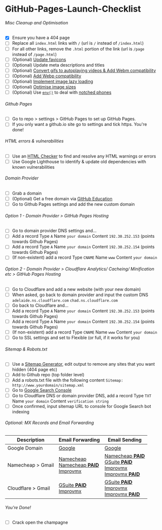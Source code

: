 # GitHub-Pages-Launch-Checklist

###### Misc Cleanup and Optimisation
- [X] Ensure you have a 404 page
- [ ] Replace all `index.html` links with `/` (url is `/` instead of `/index.html`)
- [ ] For all other links, remove the `.html` portion of the link (url is `/page` instead of `/page.html`)
- [ ] \(Optional) [Update favicons](https://favicon.io/)
- [ ] \(Optional) Update meta descriptions and titles
- [ ] \(Optional) [Convert gifs to autoplaying videos & Add Webm compatibility](https://developers.google.com/web/fundamentals/performance/optimizing-content-efficiency/replace-animated-gifs-with-video)
- [ ] \(Optional) [Add Webp compatibility](https://web.dev/serve-images-webp/)
- [ ] \(Optional) [Implement image lazy loading](https://github.com/ApoorvSaxena/lozad.js)
- [ ] \(Optional) [Optimise image sizes](https://imgbot.net/)
- [ ] \(Optional) Use [`env()`](https://developer.mozilla.org/en-US/docs/Web/CSS/env) to deal with [notched phones](https://bubblin.io/blog/notch)

###### Github Pages
- [ ] Go to repo > settings > GitHub Pages to set up GitHub Pages.
- [ ] If you only want a github.io site go to settings and tick https. You're done!

###### HTML errors & vulnerabilities
- [ ] Use an [HTML Checker](https://validator.w3.org/nu/) to find and resolve any HTML warnings or errors
- [ ] Use Google Lighthouse to identify & update old dependencies with known vulnerabilities

###### Domain Provider
- [ ] Grab a domain
- [ ] \(Optional) Get a free domain via [GitHub Education](https://education.github.com/)
- [ ] Go to Github Pages settings and add the new custom domain

###### Option 1 - Domain Provider > GitHub Pages Hosting
- [ ] Go to domain provider DNS settings and...
- [ ] Add a record Type `A` Name `your domain` Content `192.30.252.153` (points towards Github Pages)
- [ ] Add a record Type `A` Name `your domain` Content `192.30.252.154` (points towards Github Pages)
- [ ] \(If non-existent) add a record Type `CNAME` Name `www` Content `your domain`

###### Option 2 - Domain Provider > Cloudflare Analytics/ Cacheing/ Minification etc > GitHub Pages Hosting
- [ ] Go to Cloudflare and add a new website (with your new domain)
- [ ] When asked, go back to domain provider and input the custom DNS `adelaide.ns.cloudflare.com` `chad.ns.cloudflare.com`
- [ ] Go back to Cloudflare and...
- [ ] Add a record Type `A` Name `your domain` Content `192.30.252.153` (points towards Github Pages)
- [ ] Add a record Type `A` Name `your domain` Content `192.30.252.154` (points towards Github Pages)
- [ ] \(If non-existent) add a record Type `CNAME` Name `www` Content `your domain`
- [ ] Go to SSL settings and set to Flexible (or full, if it works for you)

###### Sitemap & Robots.txt
- [ ] Use a [Sitemap Generator](https://www.xml-sitemaps.com/), edit output to remove any sites that you want hidden (404 page etc)
- [ ] Add to Github repo (top folder level)
- [ ] Add a robots.txt file with the following content `Sitemap: http://www.yourdomain/sitemap.xml`
- [ ] Go to [Google Search Console](https://search.google.com/u/0/search-console/welcome?hl=en&utm_source=wmx&utm_medium=deprecation-pane&utm_content=dashboard)
- [ ] Go to Cloudflare DNS or domain provider DNS, add a record Type `TXT` Name `your domain` Content `verification string`
- [ ] Once confirmed, input sitemap URL to console for Google Search bot indexing

###### Optional: MX Records and Email Forwarding
| Description | Email Forwarding | Email Sending |
| ------------- | ------------- | ------------- |
| Google Domain  | [Google](https://support.google.com/domains/answer/3251241?hl=en) | [Google](https://support.google.com/domains/answer/9437157) |
| Namecheap > Gmail  | [Namecheap](https://www.namecheap.com/support/knowledgebase/article.aspx/308/2214/how-to-set-up-free-email-forwarding)<br>[Namecheap **PAID**](https://www.namecheap.com/hosting/email/)<br>[Improvmx](https://app.improvmx.com/)  | [Namecheap **PAID**](https://www.namecheap.com/hosting/email/)<br>[GSuite **PAID**](https://support.google.com/a/answer/87127?hl=en)<br>[Improvmx](https://improvmx.com/guides/send-emails-using-gmail/)<br>[Improvmx **PAID**](https://app.improvmx.com/) |
| Cloudflare > Gmail | [GSuite **PAID**](https://support.google.com/a/answer/7174013?hl=en)<br>[Improvmx](https://app.improvmx.com/) | [GSuite **PAID**](https://support.google.com/a/answer/7174013?hl=en)<br>[Improvmx](https://improvmx.com/guides/send-emails-using-gmail/)<br>[Improvmx **PAID**](https://app.improvmx.com/) |

###### You're Done!
- [ ] Crack open the champagne

